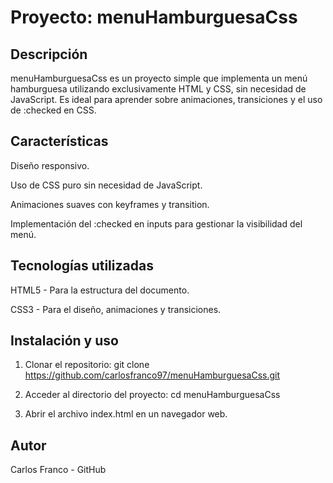 # Proyecto: menuHamburguesaCss

## Descripción

menuHamburguesaCss es un proyecto simple que implementa un menú hamburguesa utilizando exclusivamente HTML y CSS, sin necesidad de JavaScript. Es ideal para aprender sobre animaciones, transiciones y el uso de :checked en CSS.

## Características

Diseño responsivo.

Uso de CSS puro sin necesidad de JavaScript.

Animaciones suaves con keyframes y transition.

Implementación del :checked en inputs para gestionar la visibilidad del menú.

## Tecnologías utilizadas

HTML5 - Para la estructura del documento.

CSS3 - Para el diseño, animaciones y transiciones.

## Instalación y uso

1. Clonar el repositorio:
git clone https://github.com/carlosfranco97/menuHamburguesaCss.git

2. Acceder al directorio del proyecto:
cd menuHamburguesaCss

3. Abrir el archivo index.html en un navegador web.

## Autor
Carlos Franco - GitHub
